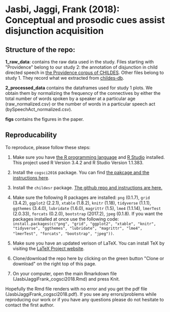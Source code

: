 # Jasbi, Jaggi, Frank (2018): Conceptual and prosodic cues assist disjunction acquisition

## Structure of the repo:

**1_raw_data**: contains the raw data used in the study. Files starting with "Providence" belong to our study 2: the annotation of disjunction in child directed speech in [the Providence corpus of CHILDES](http://phonbank.talkbank.org/browser/index.php?url=Eng-NA/Providence/). Other files belong to study 1. They record what we extracted from [childes-db](childes-db.stanford.edu). 

**2_processed_data** contains the dataframes used for study 1 plots. We obtain them by normalizing the frequency of the connectives by either the total number of words spoken by a speaker at a particular age (raw_normalized.csv) or the number of words in a particular speech act (bySpeechAct_normalized.csv).

**figs** contains the figures in the paper.

## Reproducability

To reproduce, please follow these steps:

1. Make sure you have [the R programming language](https://www.r-project.org/) and [R Studio](https://www.rstudio.com/) installed. This project used R Version 3.4.2 and R Studio Version 1.1.383.

2. Install the `cogsci2016` package. You can find [the pakcage and the instructions here](https://github.com/kemacdonald/cogsci2016).

3. Install the `childesr` package. [The github repo and instructions are here.](https://github.com/langcog/childesr)

4. Make sure the following R packages are installed: `png` (0.1.7), `grid` (3.4.2), `ggplot2` (2.2.1), `xtable` (1.8.2), `knitr` (1.18), `tidyverse` (1.1.1), `ggthemes` (3.4.0), `lubridate` (1.6.0), `magrittr` (1.5), `lme4` (1.1.14), `lmerTest` (2.0.33), `forcats` (0.2.0), `bootstrap` (2017.2), `jpeg` (0.1.8). If you want the packages installed at once use the following code: `install.packages(c("png", "grid", "ggplot2", "xtable", "knitr", "tidyverse", "ggthemes", "lubridate", "magrittr", "lme4", "lmerTest", "forcats", "bootstrap", "jpeg"))`.

5. Make sure you have an updated verison of LaTeX. You can install TeX by visiting the [LaTeX Project website](https://www.latex-project.org/get/).

6. Clone/download the repo here by clicking on the green button "Clone or download" on the right top of this page.

7. On your computer, open the main Rmarkdown file (JasbiJaggiFrank_cogsci2018.Rmd) and press Knit. 

Hopefully the Rmd file renders with no error and you get the pdf file (JasbiJaggiFrank_cogsci2018.pdf). If you see any errors/problems while reproducing our work or if you have any questions please do not hesitate to contact the first author.

